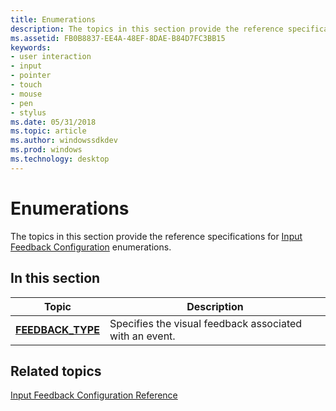 ```yaml
---
title: Enumerations
description: The topics in this section provide the reference specifications for Input Feedback Configuration enumerations.
ms.assetid: FB0B8837-EE4A-48EF-8DAE-B84D7FC3BB15
keywords:
- user interaction
- input
- pointer
- touch
- mouse
- pen
- stylus
ms.date: 05/31/2018
ms.topic: article
ms.author: windowssdkdev
ms.prod: windows
ms.technology: desktop
---
```


# Enumerations

The topics in this section provide the reference specifications for [Input Feedback Configuration](input-feedback-configuration-portal.md) enumerations.

## In this section



| Topic                                              | Description                                                        |
|----------------------------------------------------|--------------------------------------------------------------------|
| [**FEEDBACK\_TYPE**](feedback-type.md)<br/> | Specifies the visual feedback associated with an event.<br/> |



 

## Related topics

<dl> <dt>

[Input Feedback Configuration Reference](input-feedback-configuration-reference.md)
</dt> </dl>

 

 





